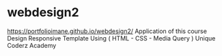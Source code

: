 # webdesign2
https://portfolioimane.github.io/webdesign2/
Application of this course Design Responsive Template Using ( HTML - CSS - Media Query ) Unique Coderz Academy
